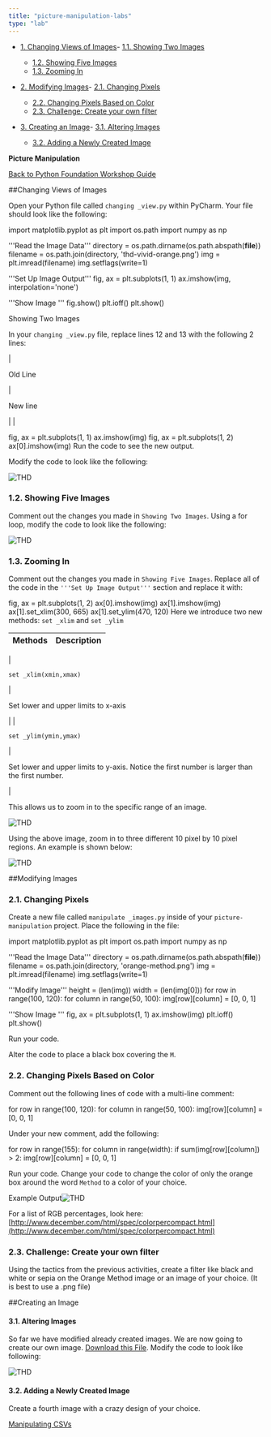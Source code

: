 ```yaml
---
title: "picture-manipulation-labs"
type: "lab"
---
```

- [1\. Changing Views of Images](#changing_views_of_images)- [1.1. Showing Two Images](#showing_two_images)
    - [1.2. Showing Five Images](#showing_five_images)
    - [1.3. Zooming In](#zooming_in)
    
- [2\. Modifying Images](#modifying_images)- [2.1. Changing Pixels](#changing_pixels)
    - [2.2. Changing Pixels Based on Color](#changing_pixels_based_on_color)
    - [2.3. Challenge: Create your own filter](#challenge_create_your_own_filter)
    
- [3\. Creating an Image](#creating_an_image)- [3.1. Altering Images](#altering_images)
    - [3.2. Adding a Newly Created Image](#adding_a_newly_created_image)
    

**Picture Manipulation**

[Back to Python Foundation Workshop Guide](00-index.html)

##Changing Views of Images

Open your Python file called `changing _view.py` within PyCharm. Your file should look like the following:

import matplotlib.pyplot as plt
import os.path
import numpy as np

'''Read the Image Data'''
directory = os.path.dirname(os.path.abspath(__file__))
filename = os.path.join(directory, 'thd-vivid-orange.png')
img = plt.imread(filename)
img.setflags(write=1)

'''Set Up Image Output'''
fig, ax = plt.subplots(1, 1)
ax.imshow(img, interpolation='none')

'''Show Image '''
fig.show()
plt.ioff()
plt.show()

Showing Two Images

In your `changing _view.py` file, replace lines 12 and 13 with the following 2 lines:

| 

Old Line

 | 

New line

 |
| 

fig, ax = plt.subplots(1, 1)
ax.imshow(img)
fig,  ax  = plt.subplots(1,  2)
ax[0].imshow(img)
Run the code to see the new output.

Modify the code to look like the following:

![THD](img/picture-manipulation/modifying_two_images.png)

### 1.2. Showing Five Images

Comment out the changes you made in `Showing Two Images`. Using a for loop, modify the code to look like the following:

![THD](img/picture-manipulation/modifying_five_images.png)

### 1.3. Zooming In

Comment out the changes you made in `Showing Five Images`. Replace all of the code in the `'''Set Up Image Output'''` section and replace it with:

fig, ax  = plt.subplots(1,  2)
ax[0].imshow(img)
ax[1].imshow(img)
ax[1].set_xlim(300, 665)
ax[1].set_ylim(470, 120)
Here we introduce two new methods: `set _xlim` and `set _ylim`

| Methods | Description |
| --- | --- |
| 

`set _xlim(xmin,xmax)`

 | 

Set lower and upper limits to x-axis

 |
| 

`set _ylim(ymin,ymax)`

 | 

Set lower and upper limits to y-axis. Notice the first number is larger than the first number.

 |

This allows us to zoom in to the specific range of an image.

![THD](img/orange-method.png)

Using the above image, zoom in to three different 10 pixel by 10 pixel regions. An example is shown below:

![THD](img/picture-manipulation/zoom_three.png)

##Modifying Images

### 2.1. Changing Pixels

Create a new file called `manipulate _images.py` inside of your `picture-manipulation` project. Place the following in the file:

import matplotlib.pyplot as plt
import os.path
import numpy as np

'''Read the Image Data'''
directory = os.path.dirname(os.path.abspath(__file__))
filename = os.path.join(directory, 'orange-method.png')
img = plt.imread(filename)
img.setflags(write=1)

'''Modify Image'''
height = (len(img))
width = (len(img[0]))
for row in range(100, 120):
  for column in range(50, 100):
    img[row][column] = [0, 0, 1]

'''Show Image '''
fig, ax = plt.subplots(1, 1)
ax.imshow(img)
plt.ioff()
plt.show()

Run your code.

Alter the code to place a black box covering the `M`.

### 2.2. Changing Pixels Based on Color

Comment out the following lines of code with a multi-line comment:

for row in range(100, 120):
  for column in range(50, 100):
    img[row][column] = [0, 0, 1]

Under your new comment, add the following:

for row in range(155):
  for column in range(width):
    if sum(img[row][column]) > 2:
      img[row][column] = [0, 0, 1]

Run your code. Change your code to change the color of only the orange box around the word `Method` to a color of your choice.

Example Output![THD](img/picture-manipulation/pixel_color_change.png)

For a list of RGB percentages, look here: [http://www.december.com/html/spec/colorpercompact.html](http://www.december.com/html/spec/colorpercompact.html)

### 2.3. Challenge: Create your own filter

Using the tactics from the previous activities, create a filter like black and white or sepia on the Orange Method image or an image of your choice. (It is best to use a .png file)

##Creating an Image

#### 3.1. Altering Images

So far we have modified already created images. We are now going to create our own image. [Download this File](python-files/picture-manipulation-starter/make_image.py). Modify the code to look like following:

![THD](img/picture-manipulation/make_image.png)

#### 3.2. Adding a Newly Created Image

Create a fourth image with a crazy design of your choice.

[Manipulating CSVs](24-csv-manipulation.html)